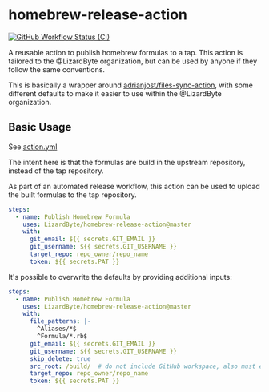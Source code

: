 # homebrew-release-action
[![GitHub Workflow Status (CI)](https://img.shields.io/github/actions/workflow/status/lizardbyte/homebrew-release-action/ci.yml.svg?branch=master&label=CI%20build&logo=github&style=for-the-badge)](https://github.com/LizardByte/homebrew-release-action/actions/workflows/ci.yml?query=branch%3Amaster)

A reusable action to publish homebrew formulas to a tap.
This action is tailored to the @LizardByte organization, but can be used by anyone if they follow the same conventions.

This is basically a wrapper around [adrianjost/files-sync-action](https://github.com/adrianjost/files-sync-action),
with some different defaults to make it easier to use within the @LizardByte organization.

## Basic Usage

See [action.yml](action.yml)

The intent here is that the formulas are build in the upstream repository, instead of the tap repository.

As part of an automated release workflow, this action can be used to upload the built formulas to the tap repository.

```yaml
steps:
  - name: Publish Homebrew Formula
    uses: LizardByte/homebrew-release-action@master
    with:
      git_email: ${{ secrets.GIT_EMAIL }}
      git_username: ${{ secrets.GIT_USERNAME }}
      target_repo: repo_owner/repo_name
      token: ${{ secrets.PAT }}
```

It's possible to overwrite the defaults by providing additional inputs:

```yaml
steps:
  - name: Publish Homebrew Formula
    uses: LizardByte/homebrew-release-action@master
    with:
      file_patterns: |-
        ^Aliases/*$
        ^Formula/*.rb$
      git_email: ${{ secrets.GIT_EMAIL }}
      git_username: ${{ secrets.GIT_USERNAME }}
      skip_delete: true
      src_root: /build/  # do not include GitHub workspace, also must end with a trailing slash
      target_repo: repo_owner/repo_name
      token: ${{ secrets.PAT }}
```
